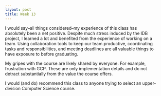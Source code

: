 ```yaml
---
layout: post
title: Week 13
---
```


I would say–all things considered–my experience of this class has absolutely been a net positive. Despite much stress induced by the IDB project, I learned a lot and benefited from the experience of working on a team. Using collaboration tools to keep our team productive, coordinating tasks and responsibilities, and meeting deadlines are all valuable things to have exposure to before graduating.

My gripes with the course are likely shared by everyone. For example, frustration with GCP. These are only implementation details and do not detract substantially from the value the course offers.

I would (and do) recommend this class to anyone trying to select an upper-division Computer Science course.
